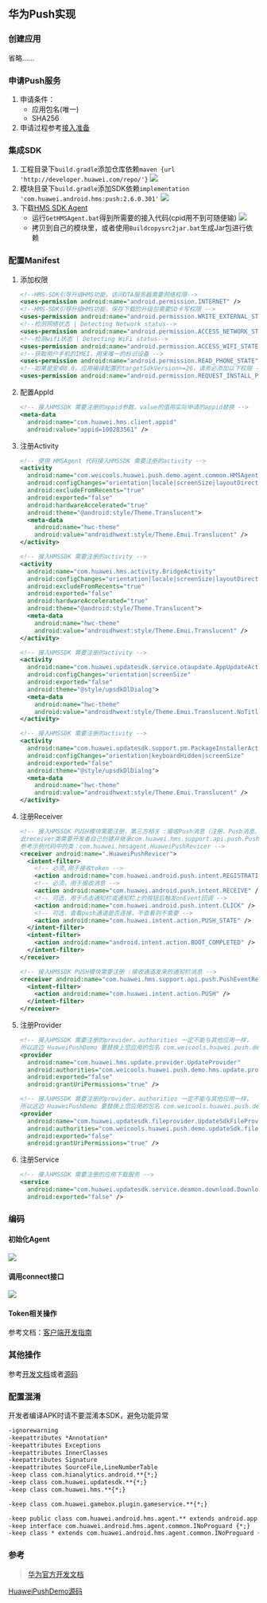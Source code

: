 ## 华为Push实现
### 创建应用
省略……
### 申请Push服务
1. 申请条件：
    - 应用包名(唯一)
    - SHA256
2. 申请过程参考[接入准备](http://developer.huawei.com/consumer/cn/service/hms/catalog/huaweipush_agent.html?page=hmssdk_huaweipush_prepare_agent)

### 集成SDK
1. 工程目录下`build.gradle`添加仓库依赖`maven {url 'http://developer.huawei.com/repo/'}`
    ![](http://blog-1251678165.coscd.myqcloud.com/2018-05-17-073616.png)
2. 模块目录下`build.gradle`添加SDK依赖`implementation 'com.huawei.android.hms:push:2.6.0.301'`
    ![](http://blog-1251678165.coscd.myqcloud.com/2018-05-17-073702.png)
3. 下载[HMS SDK Agent](https://obs.cn-north-2.myhwclouds.com/hms-ds-wf/sdk/HMSAgent_2.6.0.302.zip)
    - 运行`GetHMSAgent.bat`得到所需要的接入代码(cpid用不到可随便输)
        ![](http://blog-1251678165.coscd.myqcloud.com/2018-05-17-074659.png)
    - 拷贝到自己的模块里，或者使用`Buildcopysrc2jar.bat`生成Jar包进行依赖

### 配置Manifest
1. 添加权限

    ```xml
    <!--HMS-SDK引导升级HMS功能，访问OTA服务器需要网络权限-->
    <uses-permission android:name="android.permission.INTERNET" />
    <!--HMS-SDK引导升级HMS功能，保存下载的升级包需要SD卡写权限 -->
    <uses-permission android:name="android.permission.WRITE_EXTERNAL_STORAGE" />
    <!--检测网络状态 | Detecting Network status-->
    <uses-permission android:name="android.permission.ACCESS_NETWORK_STATE" />
    <!--检测wifi状态 | Detecting WiFi status-->
    <uses-permission android:name="android.permission.ACCESS_WIFI_STATE" />
    <!--获取用户手机的IMEI，用来唯一的标识设备 -->
    <uses-permission android:name="android.permission.READ_PHONE_STATE" />
    <!--如果是安卓8.0，应用编译配置的targetSdkVersion>=26，请务必添加以下权限 -->
    <uses-permission android:name="android.permission.REQUEST_INSTALL_PACKAGES" />
    ```

2. 配置AppId

    ```xml
    <!-- 接入HMSSDK 需要注册的appid参数。value的值用实际申请的appid替换 -->
    <meta-data
      android:name="com.huawei.hms.client.appid"
      android:value="appid=100283561" />
    ```

3. 注册Activity

    ```xml
    <!-- 使用 HMSAgent 代码接入HMSSDK 需要注册的activity -->
    <activity
      android:name="com.weicools.huawei.push.demo.agent.common.HMSAgentActivity"
      android:configChanges="orientation|locale|screenSize|layoutDirection|fontScale"
      android:excludeFromRecents="true"
      android:exported="false"
      android:hardwareAccelerated="true"
      android:theme="@android:style/Theme.Translucent">
      <meta-data
        android:name="hwc-theme"
        android:value="androidhwext:style/Theme.Emui.Translucent" />
    </activity>

    <!-- 接入HMSSDK 需要注册的activity -->
    <activity
      android:name="com.huawei.hms.activity.BridgeActivity"
      android:configChanges="orientation|locale|screenSize|layoutDirection|fontScale"
      android:excludeFromRecents="true"
      android:exported="false"
      android:hardwareAccelerated="true"
      android:theme="@android:style/Theme.Translucent">
      <meta-data
        android:name="hwc-theme"
        android:value="androidhwext:style/Theme.Emui.Translucent" />
    </activity>

    <!-- 接入HMSSDK 需要注册的activity -->
    <activity
      android:name="com.huawei.updatesdk.service.otaupdate.AppUpdateActivity"
      android:configChanges="orientation|screenSize"
      android:exported="false"
      android:theme="@style/upsdkDlDialog">
      <meta-data
        android:name="hwc-theme"
        android:value="androidhwext:style/Theme.Emui.Translucent.NoTitleBar" />
    </activity>

    <!-- 接入HMSSDK 需要注册的activity -->
    <activity
      android:name="com.huawei.updatesdk.support.pm.PackageInstallerActivity"
      android:configChanges="orientation|keyboardHidden|screenSize"
      android:exported="false"
      android:theme="@style/upsdkDlDialog">
      <meta-data
        android:name="hwc-theme"
        android:value="androidhwext:style/Theme.Emui.Translucent" />
    </activity>
    ```

4. 注册Receiver

    ```xml
    <!-- 接入HMSSDK PUSH模块需要注册，第三方相关 :接收Push消息（注册、Push消息、Push连接状态）广播，
    此receiver类需要开发者自己创建并继承com.huawei.hms.support.api.push.PushReceiver类，
    参考示例代码中的类：com.huawei.hmsagent.HuaweiPushRevicer -->
    <receiver android:name=".HuaweiPushRevicer">
      <intent-filter>
        <!-- 必须,用于接收token -->
        <action android:name="com.huawei.android.push.intent.REGISTRATION" />
        <!-- 必须，用于接收消息 -->
        <action android:name="com.huawei.android.push.intent.RECEIVE" />
        <!-- 可选，用于点击通知栏或通知栏上的按钮后触发onEvent回调 -->
        <action android:name="com.huawei.android.push.intent.CLICK" />
        <!-- 可选，查看push通道是否连接，不查看则不需要 -->
        <action android:name="com.huawei.intent.action.PUSH_STATE" />
      </intent-filter>
      <intent-filter>
        <action android:name="android.intent.action.BOOT_COMPLETED" />
      </intent-filter>
    </receiver>

    <!-- 接入HMSSDK PUSH模块需要注册 :接收通道发来的通知栏消息 -->
    <receiver android:name="com.huawei.hms.support.api.push.PushEventReceiver">
      <intent-filter>
        <action android:name="com.huawei.intent.action.PUSH" />
      </intent-filter>
    </receiver>
    ```

5. 注册Provider

    ```xml
    <!-- 接入HMSSDK 需要注册的provider，authorities 一定不能与其他应用一样，
    所以这边 HuaweiPushDemo 要替换上您应用的包名 com.weicools.huawei.push.demo -->
    <provider
      android:name="com.huawei.hms.update.provider.UpdateProvider"
      android:authorities="com.weicools.huawei.push.demo.hms.update.provider"
      android:exported="false"
      android:grantUriPermissions="true" />

    <!-- 接入HMSSDK 需要注册的provider，authorities 一定不能与其他应用一样，
    所以这边 HuaweiPushDemo 要替换上您应用的包名 com.weicools.huawei.push.demo -->
    <provider
      android:name="com.huawei.updatesdk.fileprovider.UpdateSdkFileProvider"
      android:authorities="com.weicools.huawei.push.demo.updateSdk.fileProvider"
      android:exported="false"
      android:grantUriPermissions="true" />
    ```

6. 注册Service

    ```xml
    <!-- 接入HMSSDK 需要注册的应用下载服务 -->
    <service
      android:name="com.huawei.updatesdk.service.deamon.download.DownloadService"
      android:exported="false" />
    ```

### 编码
#### 初始化Agent
![](http://blog-1251678165.coscd.myqcloud.com/2018-05-17-075001.png)
#### 调用connect接口
![](http://blog-1251678165.coscd.myqcloud.com/2018-05-17-075118.png)
#### Token相关操作
参考文档：[客户端开发指南](http://developer.huawei.com/consumer/cn/service/hms/catalog/huaweipush_agent.html?page=hmssdk_huaweipush_devguide_client_agent)

### 其他操作
参考[开发文档](http://developer.huawei.com/consumer/cn/service/hms/catalog/huaweipush_agent.html?page=hmssdk_huaweipush_sdkdownload_agent)或者[源码](https://github.com/lecymeng/HuaweiPushDemo)

### 配置混淆
开发者编译APK时请不要混淆本SDK，避免功能异常

```txt
-ignorewarning
-keepattributes *Annotation*
-keepattributes Exceptions
-keepattributes InnerClasses
-keepattributes Signature
-keepattributes SourceFile,LineNumberTable
-keep class com.hianalytics.android.**{*;}
-keep class com.huawei.updatesdk.**{*;}
-keep class com.huawei.hms.**{*;}

-keep class com.huawei.gamebox.plugin.gameservice.**{*;}

-keep public class com.huawei.android.hms.agent.** extends android.app.Activity { public *; protected *; }
-keep interface com.huawei.android.hms.agent.common.INoProguard {*;}
-keep class * extends com.huawei.android.hms.agent.common.INoProguard {*;}
```

### 参考
> [华为官方开发文档](http://developer.huawei.com/consumer/cn/service/hms/catalog/huaweipush_agent.html?page=hmssdk_huaweipush_sdkdownload_agent)

[HuaweiPushDemo源码](https://github.com/lecymeng/HuaweiPushDemo)
